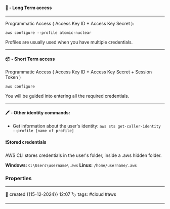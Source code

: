 
#### 🚀 - Long Term access
---
Programmatic Access ( Access Key ID + Access Key Secret ):

`aws configure --profile atomic-nuclear`

Profiles are usually used when you have multiple credentials. 

---
#### 📦 - Short Term access

Programmatic Access ( Access Key ID + Access Key Secret + Session Token )

`aws configure`

You will be guided into entering all the required credentials.

--- 

#### 🖊️ - Other identity commands:

- Get information about the user's identity:
`aws sts get-caller-identity --profile [name of profile]`


#### ❗Stored credentials

AWS CLI stores credentials in the user's folder, inside a .aws hidden folder.

**Windows:** `C:\Users\username\.aws`
**Linux:** `/home/username/.aws`


### Properties
---
📆 created   {{15-12-2024}} 12:07
🏷️ tags: #cloud #aws 

---

